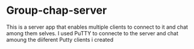 # Group-chap-server
This is a server app that enables multiple clients to connect to it and chat among them selves.
I used PuTTY to connecte to the server and chat amoung the diiferent Putty clients i created
